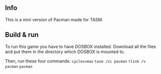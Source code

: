 ## Info
This is a mini version of Pacman made for TASM.


## Build & run
To run this game you have to have DOSBOX installed.
Download all the files and put them in the
directory which DOSBOX is mounted to.

Then, run these four commands:
`cycles=max`
`tasm /zi pacman`
`tlink /v pacman`
`pacman`

